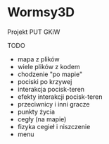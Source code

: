 # Wormsy3D
Projekt PUT GKiW

TODO

- mapa z plików
- wiele plików z kodem
- chodzenie "po mapie"
- pociski po krzywej
- interakcja pocisk-teren
- efekty interakcji pocisk-teren
- przeciwnicy i inni gracze
- punkty życia
- cegły (na mapie)
- fizyka cegieł i niszczenie 
- menu
